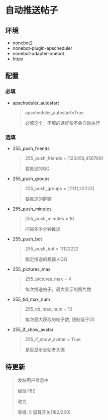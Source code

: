 # 自动推送帖子

## 环境

+ nonebot2
+ nonebot-plugin-apscheduler
+ nonebot-adapter-onebot
+ httpx


## 配置
### 必填
+ apscheduler_autostart
  > apscheduler_autostart=True
  > 
  > 必填这个，不填的话好像不会自动执行

### 选填
+ 255_push_friends
  > 255_push_friends = [123456,456789]
  > 
  > 要推送的QQ
+ 255_push_groups
  > 255_push_groups = [11111,22222]
  > 
  > 要推送的群聊
+ 255_push_minutes
  > 255_push_minutes = 10
  > 
  > 间隔多少分钟推送
+ 255_push_bot
  > 255_push_bot = 11122222
  > 
  > 指定推送的机器人QQ
+ 255_pictures_max
    > 255_pictures_max = 4
  > 
    > 每次推送帖子，最大显示的图片数
  > 
+ 255_tid_max_num
    > 255_tid_max_num = 10
  > 
    > 每次最大获取的帖子数, 限制低于25
+ 255_if_show_avatar
  > 255_if_show_avatar = True
  > 
  > 是否显示发帖者头像 


## 待更新
> 发帖用户信息中
>
> 经验:182 
> 
> 改为
> 
> 等级: 5 猫耳开关(182/200)